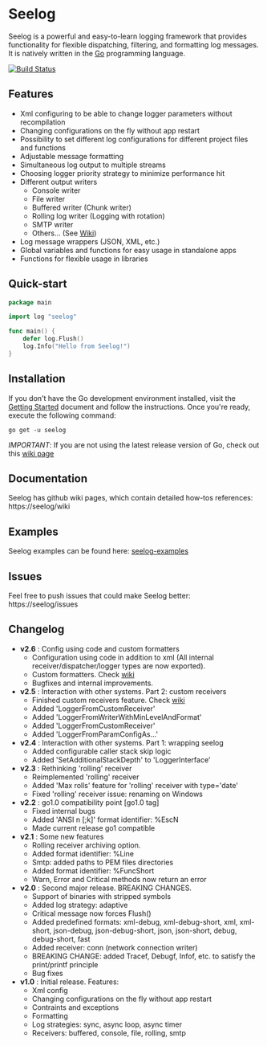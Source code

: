 Seelog
=======

Seelog is a powerful and easy-to-learn logging framework that provides functionality for flexible dispatching, filtering, and formatting log messages.
It is natively written in the [Go](http://golang.org/) programming language. 

[![Build Status](https://drone.io/seelog/status.png)](https://drone.io/seelog/latest)

Features
------------------

* Xml configuring to be able to change logger parameters without recompilation
* Changing configurations on the fly without app restart
* Possibility to set different log configurations for different project files and functions
* Adjustable message formatting
* Simultaneous log output to multiple streams
* Choosing logger priority strategy to minimize performance hit
* Different output writers
  * Console writer
  * File writer 
  * Buffered writer (Chunk writer)
  * Rolling log writer (Logging with rotation)
  * SMTP writer
  * Others... (See [Wiki](https://seelog/wiki))
* Log message wrappers (JSON, XML, etc.)
* Global variables and functions for easy usage in standalone apps
* Functions for flexible usage in libraries

Quick-start
-----------

```go
package main

import log "seelog"

func main() {
    defer log.Flush()
    log.Info("Hello from Seelog!")
}
```

Installation
------------

If you don't have the Go development environment installed, visit the 
[Getting Started](http://golang.org/doc/install.html) document and follow the instructions. Once you're ready, execute the following command:

```
go get -u seelog
```

*IMPORTANT*: If you are not using the latest release version of Go, check out this [wiki page](https://seelog/wiki/Notes-on-'go-get')

Documentation
---------------

Seelog has github wiki pages, which contain detailed how-tos references: https://seelog/wiki

Examples
---------------

Seelog examples can be found here: [seelog-examples](https://seelog-examples)

Issues
---------------

Feel free to push issues that could make Seelog better: https://seelog/issues

Changelog
---------------
* **v2.6** : Config using code and custom formatters
    * Configuration using code in addition to xml (All internal receiver/dispatcher/logger types are now exported).
    * Custom formatters. Check [wiki](https://seelog/wiki/Custom-formatters)
    * Bugfixes and internal improvements.
* **v2.5** : Interaction with other systems. Part 2: custom receivers
    * Finished custom receivers feature. Check [wiki](https://seelog/wiki/custom-receivers)
    * Added 'LoggerFromCustomReceiver'
    * Added 'LoggerFromWriterWithMinLevelAndFormat'
    * Added 'LoggerFromCustomReceiver'
    * Added 'LoggerFromParamConfigAs...' 
* **v2.4** : Interaction with other systems. Part 1: wrapping seelog
    * Added configurable caller stack skip logic
    * Added 'SetAdditionalStackDepth' to 'LoggerInterface'
* **v2.3** : Rethinking 'rolling' receiver
    * Reimplemented 'rolling' receiver
    * Added 'Max rolls' feature for 'rolling' receiver with type='date'
    * Fixed 'rolling' receiver issue: renaming on Windows
* **v2.2** : go1.0 compatibility point [go1.0 tag]
    * Fixed internal bugs
    * Added 'ANSI n [;k]' format identifier:  %EscN
    * Made current release go1 compatible 
* **v2.1** : Some new features
    * Rolling receiver archiving option.
    * Added format identifier: %Line
    * Smtp: added paths to PEM files directories
    * Added format identifier: %FuncShort
    * Warn, Error and Critical methods now return an error
* **v2.0** : Second major release. BREAKING CHANGES.
    * Support of binaries with stripped symbols
    * Added log strategy: adaptive
    * Critical message now forces Flush()
    * Added predefined formats: xml-debug, xml-debug-short, xml, xml-short, json-debug, json-debug-short, json, json-short, debug, debug-short, fast
    * Added receiver: conn (network connection writer)
    * BREAKING CHANGE: added Tracef, Debugf, Infof, etc. to satisfy the print/printf principle
    * Bug fixes
* **v1.0** : Initial release. Features:
    * Xml config
    * Changing configurations on the fly without app restart
    * Contraints and exceptions
    * Formatting
    * Log strategies: sync, async loop, async timer
    * Receivers: buffered, console, file, rolling, smtp



